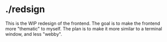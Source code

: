 # ./redsign

This is the WIP redesign of the frontend. The goal is to make the frontend more "thematic" to myself. The plan is to make it more similar to a terminal window, and less "webby".

